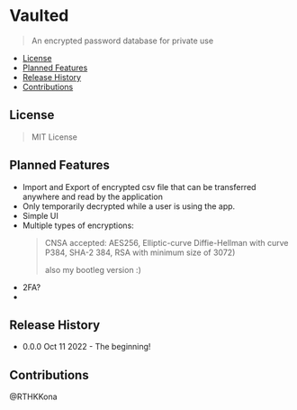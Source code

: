 # Vaulted

> An encrypted password database for private use

* [License](#license)
* [Planned Features](#planned-features)
* [Release History](#release-history)
* [Contributions](#contributions)

## License

> MIT License

## Planned Features

* Import and Export of encrypted csv file that can be transferred anywhere and read by the application
* Only temporarily decrypted while a user is using the app.
* Simple UI
* Multiple types of encryptions:
    > CNSA accepted: AES256, Elliptic-curve Diffie-Hellman with curve P384, SHA-2 384, RSA with minimum size of 3072)
    >
    > also my bootleg version :)
* 2FA?
* 

## Release History

* 0.0.0  Oct 11 2022 - The beginning!

## Contributions

@RTHKKona
